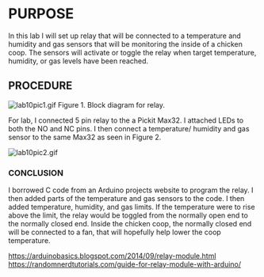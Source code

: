 # PURPOSE #
In this lab I will set up relay that will be connected to a temperature and humidity and gas sensors that will be monitoring the inside of a chicken coop.  The sensors will activate or toggle the relay when target temperature, humidity, or gas levels have been reached.  

## PROCEDURE ##

![lab10pic1.gif](https://bitbucket.org/repo/BgdaKR7/images/3999901748-lab10pic1.gif)
Figure 1. Block diagram for relay.

For lab, I connected 5 pin relay to the a Pickit Max32.  I attached LEDs to both the NO and NC pins.  I then connect a temperature/ humidity and gas sensor to the same Max32 as seen in Figure 2.  

![lab10pic2.gif](https://bitbucket.org/repo/BgdaKR7/images/102005176-lab10pic2.gif)

### CONCLUSION ###
I borrowed C code from an Arduino projects website to program the relay.  I then added parts of the temperature and gas sensors to the code.  I then added temperature, humidity, and gas limits.  If the temperature were to rise above the limit, the relay would be toggled from the normally open end to the normally closed end.  Inside the chicken coop, the normally closed end will be connected to a fan, that will hopefully help lower the coop temperature.

https://arduinobasics.blogspot.com/2014/09/relay-module.html
https://randomnerdtutorials.com/guide-for-relay-module-with-arduino/
